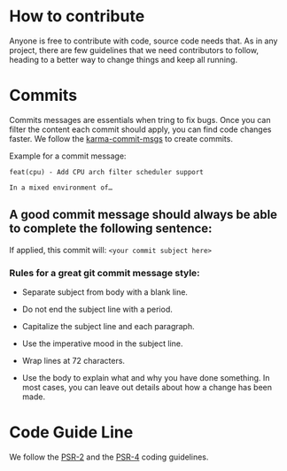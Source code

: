 # How to contribute

Anyone is free to contribute with code, source code needs that. As in any project, there are few guidelines that we need 
contributors to follow, heading to a better way to change things and keep all running.

# Commits

Commits messages are essentials when tring to fix bugs. Once you can filter the content each commit should apply, you can find code
changes faster. We follow the [karma-commit-msgs](http://karma-runner.github.io/2.0/dev/git-commit-msg.html) to create commits.

Example for a commit message:
```
feat(cpu) - Add CPU arch filter scheduler support

In a mixed environment of…
```

## A good commit message should always be able to complete the following sentence:

If applied, this commit will: ```<your commit subject here>```

### Rules for a great git commit message style:
  
  * Separate subject from body with a blank line.
  
  * Do not end the subject line with a period.
  
  * Capitalize the subject line and each paragraph.
  
  * Use the imperative mood in the subject line.
  
  * Wrap lines at 72 characters.
  
  * Use the body to explain what and why you have done something. In most cases, you can leave out details about how a change has 
  been made.
  
  # Code Guide Line
  
  We follow the [PSR-2](https://www.php-fig.org/psr/psr-2/) and the [PSR-4](https://github.com/php-fig/fig-standards/blob/master/accepted/PSR-4-autoloader.md)
coding guidelines.  
